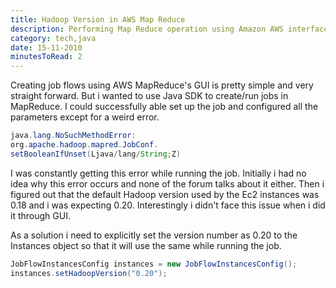```yaml
---
title: Hadoop Version in AWS Map Reduce
description: Performing Map Reduce operation using Amazon AWS interface.
category: tech,java
date: 15-11-2010
minutesToRead: 2
---
```

Creating job flows using AWS MapReduce's GUI is pretty simple and very straight forward. But i wanted to use Java SDK to create/run jobs in MapReduce. I could successfully able set up the job and configured all the parameters except for a weird error.
```java
java.lang.NoSuchMethodError:
org.apache.hadoop.mapred.JobConf.
setBooleanIfUnset(Ljava/lang/String;Z)
```
I was constantly getting this error while running the job. Initially i had no idea why this error occurs and none of the forum talks about it either. Then i figured out that the default Hadoop version used by the Ec2 instances was 0.18 and i was expecting 0.20. Interestingly i didn't face this issue when i did it through GUI.

As a solution i need to explicitly set the version number as 0.20 to the Instances object so that it will use the same while running the job.
```java
JobFlowInstancesConfig instances = new JobFlowInstancesConfig();
instances.setHadoopVersion("0.20");
```
